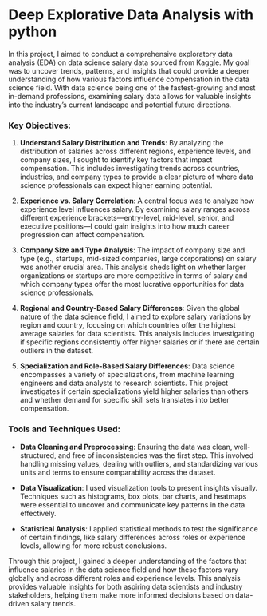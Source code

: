 # Deep Explorative Data Analysis with python 

In this project, I aimed to conduct a comprehensive exploratory data analysis (EDA) on data science salary data sourced from Kaggle. My goal was to uncover trends, patterns, and insights that could provide a deeper understanding of how various factors influence compensation in the data science field. With data science being one of the fastest-growing and most in-demand professions, examining salary data allows for valuable insights into the industry’s current landscape and potential future directions.

### Key Objectives:

1. **Understand Salary Distribution and Trends**: By analyzing the distribution of salaries across different regions, experience levels, and company sizes, I sought to identify key factors that impact compensation. This includes investigating trends across countries, industries, and company types to provide a clear picture of where data science professionals can expect higher earning potential.

2. **Experience vs. Salary Correlation**: A central focus was to analyze how experience level influences salary. By examining salary ranges across different experience brackets—entry-level, mid-level, senior, and executive positions—I could gain insights into how much career progression can affect compensation.

3. **Company Size and Type Analysis**: The impact of company size and type (e.g., startups, mid-sized companies, large corporations) on salary was another crucial area. This analysis sheds light on whether larger organizations or startups are more competitive in terms of salary and which company types offer the most lucrative opportunities for data science professionals.

4. **Regional and Country-Based Salary Differences**: Given the global nature of the data science field, I aimed to explore salary variations by region and country, focusing on which countries offer the highest average salaries for data scientists. This analysis includes investigating if specific regions consistently offer higher salaries or if there are certain outliers in the dataset.

5. **Specialization and Role-Based Salary Differences**: Data science encompasses a variety of specializations, from machine learning engineers and data analysts to research scientists. This project investigates if certain specializations yield higher salaries than others and whether demand for specific skill sets translates into better compensation.

### Tools and Techniques Used:

- **Data Cleaning and Preprocessing**: Ensuring the data was clean, well-structured, and free of inconsistencies was the first step. This involved handling missing values, dealing with outliers, and standardizing various units and terms to ensure comparability across the dataset.
  
- **Data Visualization**: I used visualization tools to present insights visually. Techniques such as histograms, box plots, bar charts, and heatmaps were essential to uncover and communicate key patterns in the data effectively.

- **Statistical Analysis**: I applied statistical methods to test the significance of certain findings, like salary differences across roles or experience levels, allowing for more robust conclusions.


Through this project, I gained a deeper understanding of the factors that influence salaries in the data science field and how these factors vary globally and across different roles and experience levels. This analysis provides valuable insights for both aspiring data scientists and industry stakeholders, helping them make more informed decisions based on data-driven salary trends.
